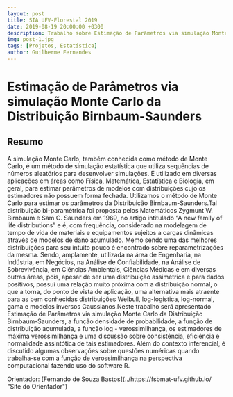 ```yaml
---
layout: post
title: SIA UFV-Florestal 2019
date: 2019-08-19 20:00:00 +0300
description: Trabalho sobre Estimação de Parâmetros via simulação Monte Carlo da Distribuição Birnbaum-Saunders
img: post-1.jpg
tags: [Projetos, Estatística]
author: Guilherme Fernandes
---
```

# Estimação de Parâmetros via simulação Monte Carlo da Distribuição Birnbaum-Saunders

## Resumo

<p>
  A simulação Monte Carlo, também conhecida como método de Monte Carlo, é um método de simulação estatística que utiliza sequências de números aleatórios para desenvolver simulações. É utilizado em diversas aplicações em áreas como Física, Matemática, Estatística e Biologia, em geral, para estimar parâmetros de modelos com distribuições cujo os estimadores não possuem forma fechada. Utilizamos o método de Monte Carlo para estimar os parâmetros da Distribuição Birnbaum-Saunders.Tal distribuição bi-paramétrica foi proposta pelos Matemáticos Zygmunt W. Birnbaum e Sam C. Saunders em 1969, no artigo intitulado “A new family of life distributions” e é, com frequência, considerado na modelagem de tempo de vida de materiais e equipamentos sujeitos a cargas dinâmicas através de modelos de dano acumulado. Memo sendo uma das melhores distribuições para seu intuito pouco é encontrado sobre reparametrizações da mesma. Sendo, amplamente, utilizada na área de Engenharia, na Indústria, em Negócios, na Análise de Confiabilidade, na Análise de Sobrevivência, em Ciências Ambientais, Ciências Médicas e em diversas outras áreas, pois, apesar de ser uma distribuição assimétrica e para dados positivos, possui uma relação muito próxima com a distribuição normal, o que a torna, do ponto de vista de aplicação, uma alternativa mais atraente para as bem conhecidas distribuições Weibull, log-logística, log-normal, gama e modelos inversos Gaussianos.Neste trabalho será apresentado Estimação de Parâmetros via simulação Monte Carlo da Distribuição Birnbaum-Saunders, a função densidade de probabilidade, a função de distribuição acumulada, a função log - verossimilhança, os estimadores de máxima verossimilhança e uma discussão sobre consistência, eficiência e normalidade assintótica de tais estimadores. Além do contexto inferencial, é discutido algumas observações sobre questões numéricas quando trabalha-se com a função de verossimilhança na perspectiva computacional fazendo uso do software R.
</p>
<p>
Orientador: [Fernando de Souza Bastos](../https://fsbmat-ufv.github.io/ "Site do Orientador")
</p>